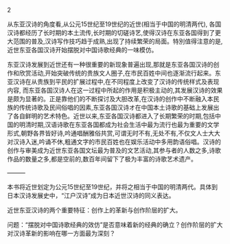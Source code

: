 2

从东亚汉诗的角度看,从公元15世纪至19世纪的近世(相当于中国的明清两代), 各国汉诗都经历了长时期的本土流传,长时期的切磋诗艺,使得汉诗在东亚各国得到了更大范围的普及,汉诗写作技巧趋于成熟,出现了持续繁荣的局面。特別值得注意的是, 近世东亚各国汉诗开始摆脱对中国诗歌经典的一味模仿。

东亚汉诗发展到近世还有一种很重要的新现象普遍出现,那就是东亚各国汉诗的创作和欣赏活动,开始突破传统的贵族文人圈子,在市民百姓中间也逐渐流行起来。东亚汉诗在从贵族到平民的扩展过程中,在不同程度上改变了汉诗的传统样式及表现内容, 而东亚各国汉诗人在这一过程中所起的作用是积极主动的,其发展汉诗的效果是颇为显著的。正是靠他们的不断探讨及大胆改革,在汉诗的创作中不断融入本民族的传统诗歌及民间俗唱的因素,东亚各国汉诗オ在中国本土诗歌的基础上发展出了各自鲜明的艺术特色。近世以来,东亚各国汉诗都进入了长期繁荣的时期,包括中国的明清时期,汉语诗歌在东亚各国都成为社会生活中最为流行也最为重要的文学形式,朝野各界皆好诗,吟通唱酬雅俗共赏,可谓无时不有,无处不有,不仅文人士大大对汉诗入迷,吟诵不休,粗通文字的市民百姓也在娱乐活动中多用韵语俗唱。汉诗的创作与审美成为近世东亚各国文坛最为普及的文艺活动,其参与者的人数之多,诗歌作品的数量之多,都是空前的,数百年间留下了极为丰富的诗歌艺术遗产。

———

本书将近世划定为公元15世纪至19世纪，并将之相当于中国的明清两代。具体到日本汉诗发展史中，“江户汉诗”成为日本近世汉诗的同义表达。

近世东亚汉诗的两个重要特征：创作上的革新与创作阶层的扩大。

问题：“摆脱对中国诗歌经典的效仿”是否意味着新的经典的确立？创作阶层的扩大对汉诗革新的影响在哪一方面最为深刻？